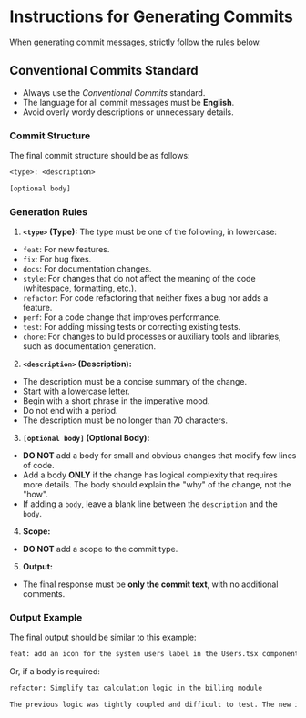 # Instructions for Generating Commits

When generating commit messages, strictly follow the rules below.

## Conventional Commits Standard

-   Always use the *Conventional Commits* standard.
-   The language for all commit messages must be **English**.
-   Avoid overly wordy descriptions or unnecessary details.

### Commit Structure

The final commit structure should be as follows:

```txt
<type>: <description>

[optional body]
```

### Generation Rules

1.  **`<type>` (Type):** The type must be one of the following, in lowercase:
*   `feat`: For new features.
*   `fix`: For bug fixes.
*   `docs`: For documentation changes.
*   `style`: For changes that do not affect the meaning of the code (whitespace, formatting, etc.).
*   `refactor`: For code refactoring that neither fixes a bug nor adds a feature.
*   `perf`: For a code change that improves performance.
*   `test`: For adding missing tests or correcting existing tests.
*   `chore`: For changes to build processes or auxiliary tools and libraries, such as documentation generation.

2.  **`<description>` (Description):** 
*   The description must be a concise summary of the change.
*   Start with a lowercase letter.
*   Begin with a short phrase in the imperative mood.
*   Do not end with a period.  
*   The description must be no longer than 70 characters.

3.  **`[optional body]` (Optional Body):**
*   **DO NOT** add a body for small and obvious changes that modify few lines of code.
*   Add a body **ONLY** if the change has logical complexity that requires more details. The body should explain the "why" of the change, not the "how".
*   If adding a `body`, leave a blank line between the `description` and the `body`.

4.  **Scope:**
*   **DO NOT** add a scope to the commit type.

5. **Output:**
* The final response must be **only the commit text**, with no additional comments.

### Output Example

The final output should be similar to this example:

```txt
feat: add an icon for the system users label in the Users.tsx component
```

Or, if a body is required:

```txt
refactor: Simplify tax calculation logic in the billing module

The previous logic was tightly coupled and difficult to test. The new implementation separates responsibilities into smaller, cleaner functions, improving maintainability.
```